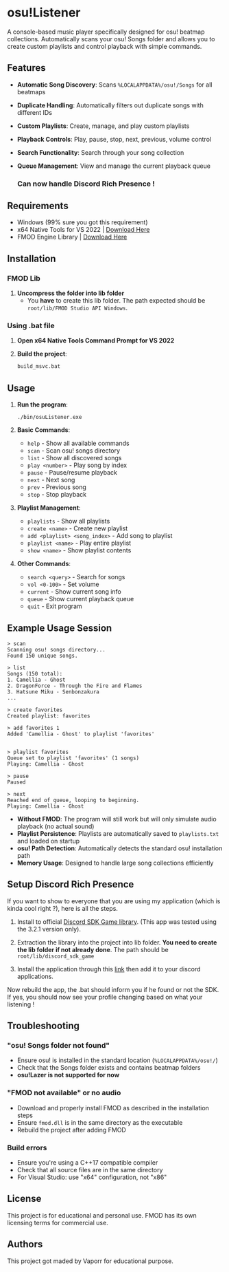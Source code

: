 # osu!Listener


A console-based music player specifically designed for osu! beatmap collections. Automatically scans your osu! Songs folder and allows you to create custom playlists and control playback with simple commands.

## Features

- **Automatic Song Discovery**: Scans `%LOCALAPPDATA%/osu!/Songs` for all beatmaps
- **Duplicate Handling**: Automatically filters out duplicate songs with different IDs
- **Custom Playlists**: Create, manage, and play custom playlists
- **Playback Controls**: Play, pause, stop, next, previous, volume control
- **Search Functionality**: Search through your song collection
- **Queue Management**: View and manage the current playback queue

   ### Can now handle Discord Rich Presence !

## Requirements

- Windows (99% sure you got this requirement)
- x64 Native Tools for VS 2022 | [Download Here](https://visualstudio.microsoft.com/visual-cpp-build-tools/)
- FMOD Engine Library | [Download Here](https://www.fmod.com/download)
## Installation

### FMOD Lib

1. **Uncompress the folder into lib folder**
   - You **have** to create this lib folder. The path expected should be ```root/lib/FMOD Studio API Windows```.

### Using .bat file

1. **Open x64 Native Tools Command Prompt for VS 2022**

2. **Build the project**:
   ```bash
   build_msvc.bat
   ```
## Usage

1. **Run the program**:
   ```
   ./bin/osuListener.exe
   ```
2. **Basic Commands**:
   - `help` - Show all available commands
   - `scan` - Scan osu! songs directory
   - `list` - Show all discovered songs
   - `play <number>` - Play song by index
   - `pause` - Pause/resume playback
   - `next` - Next song
   - `prev` - Previous song
   - `stop` - Stop playback

3. **Playlist Management**:
   - `playlists` - Show all playlists
   - `create <name>` - Create new playlist
   - `add <playlist> <song_index>` - Add song to playlist
   - `playlist <name>` - Play entire playlist
   - `show <name>` - Show playlist contents

4. **Other Commands**:
   - `search <query>` - Search for songs
   - `vol <0-100>` - Set volume
   - `current` - Show current song info
   - `queue` - Show current playback queue
   - `quit` - Exit program

## Example Usage Session

```
> scan
Scanning osu! songs directory...
Found 150 unique songs.

> list
Songs (150 total):
1. Camellia - Ghost
2. DragonForce - Through the Fire and Flames
3. Hatsune Miku - Senbonzakura
...

> create favorites
Created playlist: favorites

> add favorites 1
Added 'Camellia - Ghost' to playlist 'favorites'


> playlist favorites
Queue set to playlist 'favorites' (1 songs)
Playing: Camellia - Ghost

> pause
Paused

> next
Reached end of queue, looping to beginning.
Playing: Camellia - Ghost
```

- **Without FMOD**: The program will still work but will only simulate audio playback (no actual sound)
- **Playlist Persistence**: Playlists are automatically saved to `playlists.txt` and loaded on startup
- **osu! Path Detection**: Automatically detects the standard osu! installation path
- **Memory Usage**: Designed to handle large song collections efficiently

## Setup Discord Rich Presence

If you want to show to everyone that you are using my application (which is kinda cool right ?), here is all the steps.

1. Install to official [Discord SDK Game library](https://discord.com/developers/docs/developer-tools/game-sdk). (This app was tested using the 3.2.1 version only).

2. Extraction the library into the project into lib folder. **You need to create the lib folder if not already done**. The path should be ```root/lib/discord_sdk_game```

3. Install the application through this [link](https://discord.com/oauth2/authorize?client_id=1389957827065548892) then add it to your discord applications.

Now rebuild the app, the .bat should inform you if he found or not the SDK. If yes, you should now see your profile changing based on what your listening !

## Troubleshooting

### "osu! Songs folder not found"
- Ensure osu! is installed in the standard location (`%LOCALAPPDATA%/osu!/`)
- Check that the Songs folder exists and contains beatmap folders
- **osu!Lazer is not supported for now**

### "FMOD not available" or no audio
- Download and properly install FMOD as described in the installation steps
- Ensure `fmod.dll` is in the same directory as the executable
- Rebuild the project after adding FMOD

### Build errors
- Ensure you're using a C++17 compatible compiler
- Check that all source files are in the same directory
- For Visual Studio: use "x64" configuration, not "x86"


## License

This project is for educational and personal use. FMOD has its own licensing terms for commercial use.

## Authors

This project got maded by Vaporr for educational purpose.